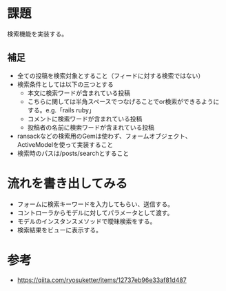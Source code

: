 # 課題
検索機能を実装する。

## 補足
- 全ての投稿を検索対象とすること（フィードに対する検索ではない）
- 検索条件としては以下の三つとする
  - 本文に検索ワードが含まれている投稿
  - こちらに関しては半角スペースでつなげることでor検索ができるようにする。e.g.「rails ruby」
  - コメントに検索ワードが含まれている投稿
  - 投稿者の名前に検索ワードが含まれている投稿
- ransackなどの検索用のGemは使わず、フォームオブジェクト、ActiveModelを使って実装すること
- 検索時のパスは/posts/searchとすること

# 流れを書き出してみる
- フォームに検索キーワードを入力してもらい、送信する。
- コントローラからモデルに対してパラメータとして渡す。
- モデルのインスタンスメソッドで曖昧検索をする。
- 検索結果をビューに表示する。

# 参考
- https://qiita.com/ryosuketter/items/12737eb96e33af81d487
